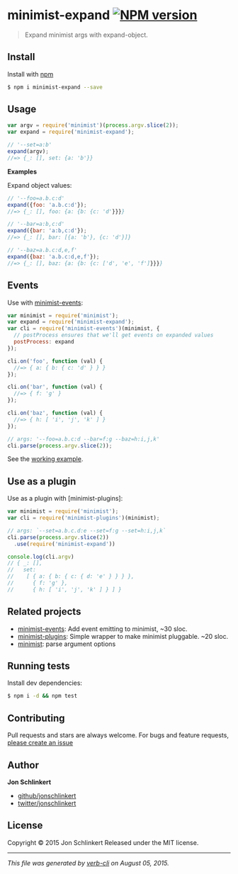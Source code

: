 # minimist-expand [![NPM version](https://badge.fury.io/js/minimist-expand.svg)](http://badge.fury.io/js/minimist-expand)

> Expand minimist args with expand-object.

## Install

Install with [npm](https://www.npmjs.com/)

```sh
$ npm i minimist-expand --save
```

## Usage

```js
var argv = require('minimist')(process.argv.slice(2));
var expand = require('minimist-expand');

// '--set=a:b'
expand(argv);
//=> {_: [], set: {a: 'b'}}
```

**Examples**

Expand object values:

```js
// '--foo=a.b.c:d'
expand({foo: 'a.b.c:d'});
//=> {_: [], foo: {a: {b: {c: 'd'}}}}

// '--bar=a:b,c:d'
expand({bar: 'a:b,c:d'});
//=> {_: [], bar: [{a: 'b'}, {c: 'd'}]}

// '--baz=a.b.c:d,e,f'
expand({baz: 'a.b.c:d,e,f'});
//=> {_: [], baz: {a: {b: {c: ['d', 'e', 'f']}}}}
```

## Events

Use with [minimist-events](https://github.com/jonschlinkert/minimist-events):

```js
var minimist = require('minimist');
var expand = require('minimist-expand');
var cli = require('minimist-events')(minimist, {
  // postProcess ensures that we'll get events on expanded values
  postProcess: expand
});

cli.on('foo', function (val) {
  //=> { a: { b: { c: 'd' } } }
});

cli.on('bar', function (val) {
  //=> { f: 'g' }
});

cli.on('baz', function (val) {
  //=> { h: [ 'i', 'j', 'k' ] }
});

// args: '--foo=a.b.c:d --bar=f:g --baz=h:i,j,k'
cli.parse(process.argv.slice(2));
```

See the [working example](./examples/events.js).

## Use as a plugin

Use as a plugin with [minimist-plugins]:

```js
var minimist = require('minimist');
var cli = require('minimist-plugins')(minimist);

// args: `--set=a.b.c.d:e --set=f:g --set=h:i,j,k`
cli.parse(process.argv.slice(2))
  .use(require('minimist-expand'))

console.log(cli.argv)
// { _: [],
//   set:
//    [ { a: { b: { c: { d: 'e' } } } },
//      { f: 'g' },
//      { h: [ 'i', 'j', 'k' ] } ] }
```

## Related projects

* [minimist-events](https://github.com/jonschlinkert/minimist-events): Add event emitting to minimist, ~30 sloc.
* [minimist-plugins](https://github.com/jonschlinkert/minimist-plugins): Simple wrapper to make minimist pluggable. ~20 sloc.
* [minimist](https://github.com/substack/minimist): parse argument options

## Running tests

Install dev dependencies:

```sh
$ npm i -d && npm test
```

## Contributing

Pull requests and stars are always welcome. For bugs and feature requests, [please create an issue](https://github.com/jonschlinkert/minimist-expand/issues/new)

## Author

**Jon Schlinkert**

+ [github/jonschlinkert](https://github.com/jonschlinkert)
+ [twitter/jonschlinkert](http://twitter.com/jonschlinkert)

## License

Copyright © 2015 Jon Schlinkert
Released under the MIT license.

***

_This file was generated by [verb-cli](https://github.com/assemble/verb-cli) on August 05, 2015._
